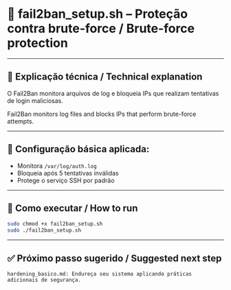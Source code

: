 # 🧱 fail2ban_setup.sh – Proteção contra brute-force / Brute-force protection

---

## 📝 Explicação técnica / Technical explanation

O Fail2Ban monitora arquivos de log e bloqueia IPs que realizam tentativas de login maliciosas.

Fail2Ban monitors log files and blocks IPs that perform brute-force attempts.

---

## 🔧 Configuração básica aplicada:

- Monitora `/var/log/auth.log`
- Bloqueia após 5 tentativas inválidas
- Protege o serviço SSH por padrão

---

## 🚀 Como executar / How to run

```bash
sudo chmod +x fail2ban_setup.sh
sudo ./fail2ban_setup.sh
```
---

## ✅ Próximo passo sugerido / Suggested next step

    hardening_basico.md: Endureça seu sistema aplicando práticas adicionais de segurança.
